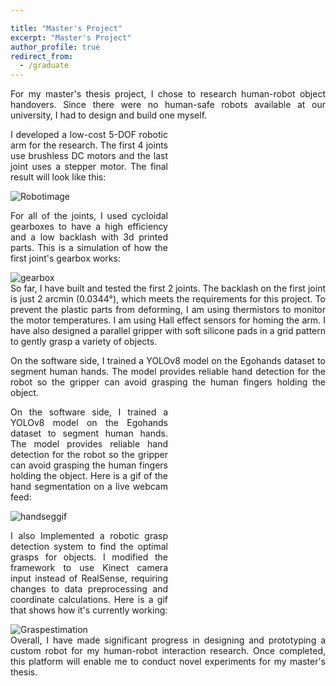 ```yaml
---

title: "Master's Project"
excerpt: "Master's Project"
author_profile: true
redirect_from: 
  - /graduate
---
```



<style>

.container {
  display: flex;
  flex-wrap: wrap; 
  padding: 0px;
}

.text {
  width: 50%;
  text-align: justify;
  
  padding-right: 20px; /* Add right padding to create space */
}

.image {
  width: 50%;
}

@media (max-width: 600px) {
  .text, .image {
    width: 100%;
    
    padding-right: 0; /* Remove padding on smaller screens */
  }
}

/* other CSS */

</style> 




<div style="text-align: justify">For my master's thesis project, I chose to research human-robot object handovers. Since there were no human-safe robots available at our university, I had to design and build one myself. </div>



<div class="container">

  <div class="text">
    <p>I developed a low-cost 5-DOF robotic arm for the research. The first 4 joints use brushless DC motors and the last joint uses a stepper motor.
The final result will look like this:</p> 
  </div>

  <div class="image">
    <img src="images/robotsolidworks.jpg" alt="Robotimage"> 
  </div>
</div>

<div class="container">

  <div class="text">
    <p>For all of the joints, I used cycloidal gearboxes to have a high efficiency and a low backlash with 3d printed parts.
This is a simulation of how the first joint's gearbox works:</p> 
  </div>

  <div class="image">
    <img src="images/cyclovid.gif" alt="gearbox"> 
  </div>
</div>

<div style="text-align: justify">So far, I have built and tested the first 2 joints. The backlash on the first joint is just 2 arcmin (0.0344°), which meets the requirements for this project. To prevent the plastic parts from deforming, I am using thermistors to monitor the motor temperatures. I am using Hall effect sensors for homing the arm. I have also designed a parallel gripper with soft silicone pads in a grid pattern to gently grasp a variety of objects.</div>
<div style="text-align: justify">  <p> </p>  </div>
<div style="text-align: justify">On the software side, I trained a YOLOv8 model on the Egohands dataset to segment human hands. The model provides reliable hand detection for the robot so the gripper can avoid grasping the human fingers holding the object.</div>




<div class="container">

  <div class="text">
    <p>On the software side, I trained a YOLOv8 model on the Egohands dataset to segment human hands. The model provides reliable hand detection for the robot so the gripper can avoid grasping the human fingers holding the object. Here is a gif of the hand segmentation on a live webcam feed:</p> 
  </div>

  <div class="image">
    <img src="images/Segmentationgif.gif" alt="handseggif"> 
  </div>
</div>
<div class="container">

  <div class="text">
    <p>I also Implemented a robotic grasp detection system to find the optimal grasps for objects. I modified the framework to use Kinect camera input instead of RealSense, requiring changes to data preprocessing and coordinate calculations. Here is a gif that shows how it's currently working:</p> 
  </div>

  <div class="image">
    <img src="images/Graspestimation.gif" alt="Graspestimation"> 
  </div>
</div>



<div style="text-align: justify">Overall, I have made significant progress in designing and prototyping a custom robot for my human-robot interaction research. Once completed, this platform will enable me to conduct novel experiments for my master's thesis. </div>



